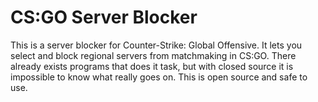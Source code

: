 # CS:GO Server Blocker
This is a server blocker for Counter-Strike: Global Offensive. It lets you select and block regional servers from matchmaking in CS:GO. There already exists programs that does it task, but with closed source it is impossible to know what really goes on. This is open source and safe to use. 
